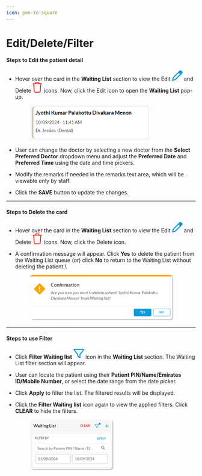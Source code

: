 ```yaml
---
icon: pen-to-square
---
```


# Edit/Delete/Filter

#### Steps to Edit the patient detail

*   Hover over the card in the **Waiting List** section to view the Edit ![](../../.gitbook/assets/Vector.svg) and Delete ![](<../../.gitbook/assets/Vector (4).svg>) icons. Now, click the Edit icon to open the **Waiting List** pop-up.

    <figure><img src="../../.gitbook/assets/chrome_nI3Ws80noH.gif" alt="" width="317"><figcaption></figcaption></figure>
* User can change the doctor by selecting a new doctor from the **Select Preferred Doctor** dropdown menu and adjust the **Preferred Date** and **Preferred Time** using the date and time pickers.
* Modify the remarks if needed in the remarks text area, which will be viewable only by staff.
* Click the **SAVE** button to update the changes.

***

#### Steps to Delete the card

* Hover over the card in the **Waiting List** section to view the Edit ![](../../.gitbook/assets/Vector.svg) and Delete ![](<../../.gitbook/assets/Vector (4).svg>) icons. Now, click the Delete icon.
*   A confirmation message will appear. Click **Yes** to delete the patient from the Waiting List queue (or) click **No** to return to the Waiting List without deleting the patient.\


    <figure><img src="../../.gitbook/assets/image (21).png" alt="" width="382"><figcaption></figcaption></figure>

***

#### Steps to use Filter&#x20;

* Click **Filter Waiting list** ![](<../../.gitbook/assets/Vector (5).svg>) icon in the **Waiting List** section. The Waiting List filter section will appear.
* User can locate the patient using their **Patient PIN/Name/Emirates ID/Mobile Number**, or select the date range from the date picker.
* Click **Apply** to filter the list. The filtered results will be displayed.
*   Click the **Filter Waiting list** icon again to view the applied filters. Click **CLEAR** to hide the filters.

    <figure><img src="../../.gitbook/assets/image (27).png" alt="" width="223"><figcaption></figcaption></figure>
